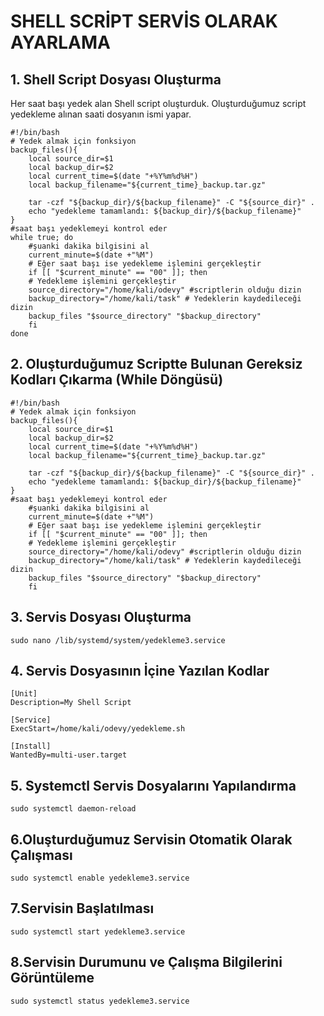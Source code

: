 # SHELL SCRİPT SERVİS OLARAK AYARLAMA

## **1. Shell Script Dosyası Oluşturma**

Her saat başı yedek alan Shell script oluşturduk. Oluşturduğumuz script yedekleme alınan saati dosyanın ismi yapar. 

```
#!/bin/bash
# Yedek almak için fonksiyon
backup_files(){
    local source_dir=$1
    local backup_dir=$2
    local current_time=$(date "+%Y%m%d%H")
    local backup_filename="${current_time}_backup.tar.gz"
 
    tar -czf "${backup_dir}/${backup_filename}" -C "${source_dir}" .
    echo "yedekleme tamamlandı: ${backup_dir}/${backup_filename}"
}
#saat başı yedeklemeyi kontrol eder
while true; do 
    #şuanki dakika bilgisini al
    current_minute=$(date +"%M")
    # Eğer saat başı ise yedekleme işlemini gerçekleştir
    if [[ "$current_minute" == "00" ]]; then 
    # Yedekleme işlemini gerçekleştir
    source_directory="/home/kali/odevy" #scriptlerin olduğu dizin
    backup_directory="/home/kali/task" # Yedeklerin kaydedileceği dizin
    backup_files "$source_directory" "$backup_directory"
    fi
done
```

## **2. Oluşturduğumuz Scriptte Bulunan Gereksiz Kodları Çıkarma (While Döngüsü)**

```
#!/bin/bash
# Yedek almak için fonksiyon
backup_files(){
    local source_dir=$1
    local backup_dir=$2
    local current_time=$(date "+%Y%m%d%H")
    local backup_filename="${current_time}_backup.tar.gz"
 
    tar -czf "${backup_dir}/${backup_filename}" -C "${source_dir}" .
    echo "yedekleme tamamlandı: ${backup_dir}/${backup_filename}"
}
#saat başı yedeklemeyi kontrol eder
    #şuanki dakika bilgisini al
    current_minute=$(date +"%M")
    # Eğer saat başı ise yedekleme işlemini gerçekleştir
    if [[ "$current_minute" == "00" ]]; then 
    # Yedekleme işlemini gerçekleştir
    source_directory="/home/kali/odevy" #scriptlerin olduğu dizin
    backup_directory="/home/kali/task" # Yedeklerin kaydedileceği dizin
    backup_files "$source_directory" "$backup_directory"
    fi
```

## **3. Servis Dosyası Oluşturma**

```
sudo nano /lib/systemd/system/yedekleme3.service 
```

## **4. Servis Dosyasının İçine Yazılan Kodlar**

```
[Unit]
Description=My Shell Script

[Service]
ExecStart=/home/kali/odevy/yedekleme.sh

[Install]
WantedBy=multi-user.target
```

## **5. Systemctl Servis Dosyalarını Yapılandırma**

```
sudo systemctl daemon-reload 
```

## **6.Oluşturduğumuz Servisin Otomatik Olarak Çalışması**

```
sudo systemctl enable yedekleme3.service 
```

## **7.Servisin Başlatılması**

```
sudo systemctl start yedekleme3.service 
```

## **8.Servisin Durumunu ve Çalışma Bilgilerini Görüntüleme**

```
sudo systemctl status yedekleme3.service 
```
